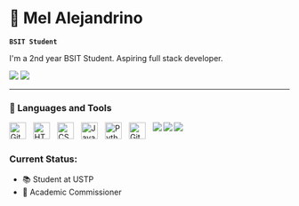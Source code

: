 # 🐸 Mel Alejandrino

**`BSIT Student`**

I'm a 2nd year BSIT Student. Aspiring full stack developer.

   <p align="left">
      <a href="https://www.facebook.com/Melkun02/"><img src="https://img.shields.io/badge/melalejandrino-1877F2?style=for-the-badge&logo=facebook&logoColor=white"></a>
      <a href="https://twitter.com/MelKun8"><img src="https://img.shields.io/badge/MELKUN-1DA1F2?style=for-the-badge&logo=twitter&logoColor=white"></a>
   </p>

---

### 🧰 Languages and Tools
<img align="left" alt="Git" width="30px" style="padding-right:10px;" src="https://cdn.jsdelivr.net/gh/devicons/devicon/icons/git/git-original.svg" />
<img align="left" alt="HTML" width="30px" style="padding-right:10px;" src="https://cdn.jsdelivr.net/gh/devicons/devicon/icons/html5/html5-plain.svg" />
<img align="left" alt="CSS" width="30px" style="padding-right:10px;" src="https://cdn.jsdelivr.net/gh/devicons/devicon/icons/css3/css3-plain.svg" />
<img align="left" alt="JavaScript" width="30px" style="padding-right:10px;" src="https://cdn.jsdelivr.net/gh/devicons/devicon/icons/javascript/javascript-plain.svg" />
<img align="left" alt="Python" width="30px" style="padding-right:10px;" src="https://cdn.jsdelivr.net/gh/devicons/devicon/icons/python/python-plain.svg" />
<img align="left" alt="GitHub" width="30px" style="padding-right:10px;" src="https://cdn.jsdelivr.net/gh/devicons/devicon/icons/github/github-original.svg" />
<img align="left" src="https://img.shields.io/badge/Canva-%2300C4CC.svg?style=for-the-badge&logo=Canva&logoColor=white"> 
<img align="left" src="https://img.shields.io/badge/figma-%23F24E1E.svg?style=for-the-badge&logo=figma&logoColor=white">
<img align="left" src="https://img.shields.io/badge/MySQL-005C84?style=for-the-badge&logo=mysql&logoColor=white">
<br />

#

### Current Status:

- 📚 Student at USTP
- 📖 Academic Commissioner
